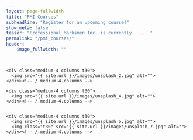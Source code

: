 ```yaml
---
layout: page-fullwidth
title: "PMI Courses"
subheadline: "Register for an upcoming course!"
show_meta: false
teaser: "Professional Marksmen Inc. is currently   ... "
permalink: "/pmi_courses/"
header:
    image_fullwidth: ""
---
```



<div class="row">
    <div class="medium-4 columns t30">
    <img src="{{ site.url }}/images/unsplash_1.jpg" alt="">
    </div><!-- /.medium-4.columns -->

    <div class="medium-4 columns t30">
      <img src="{{ site.url }}/images/unsplash_2.jpg" alt="">
    </div><!-- /.medium-4.columns -->

    <div class="medium-4 columns t30">
      <img src="{{ site.url }}/images/unsplash_4.jpg" alt="">
    </div><!-- /.medium-4.columns -->

</div><!-- /.row -->


<div class="row">
    <div class="medium-8 columns t30">
    <img src="{{ site.url }}/images/unsplash_6.jpg" alt="">
    </div><!-- /.medium-8.columns -->

    <div class="medium-4 columns t30">
      <img src="{{ site.url }}/images/unsplash_5.jpg" alt="">
      <img class="t30" src="{{ site.url }}/images/unsplash_7.jpg" alt="">
    </div><!-- /.medium-4.columns -->

</div><!-- /.row -->






 [1]: http://foundation.zurb.com/docs/components/grid.html
 [2]: #
 [3]: #
 [4]: #
 [5]: #
 [6]: #
 [7]: #
 [8]: #
 [9]: #
 [10]: #